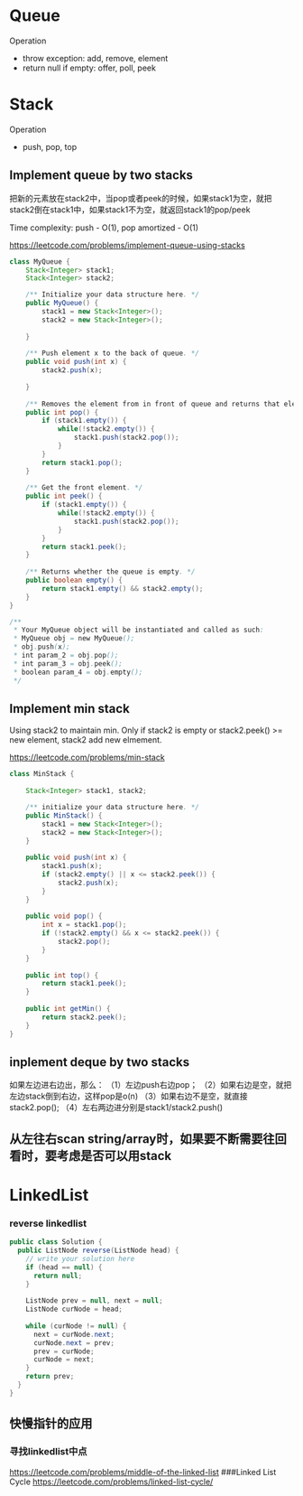 # Queue
Operation 
- throw exception: add, remove, element
- return null if empty: offer, poll, peek

# Stack
Operation
- push, pop, top

## Implement queue by two stacks
把新的元素放在stack2中，当pop或者peek的时候，如果stack1为空，就把stack2倒在stack1中，如果stack1不为空，就返回stack1的pop/peek

Time complexity: push - O(1), pop amortized - O(1)

https://leetcode.com/problems/implement-queue-using-stacks
```java
class MyQueue {
    Stack<Integer> stack1;
    Stack<Integer> stack2;

    /** Initialize your data structure here. */
    public MyQueue() {
        stack1 = new Stack<Integer>();
        stack2 = new Stack<Integer>();
        
    }
    
    /** Push element x to the back of queue. */
    public void push(int x) {
        stack2.push(x);
        
    }
    
    /** Removes the element from in front of queue and returns that element. */
    public int pop() {
        if (stack1.empty()) {
            while(!stack2.empty()) {
                stack1.push(stack2.pop());
            }
        }
        return stack1.pop();
    }
    
    /** Get the front element. */
    public int peek() {
        if (stack1.empty()) {
            while(!stack2.empty()) {
                stack1.push(stack2.pop());
            }
        }
        return stack1.peek();
    }
    
    /** Returns whether the queue is empty. */
    public boolean empty() {
        return stack1.empty() && stack2.empty();
    }
}

/**
 * Your MyQueue object will be instantiated and called as such:
 * MyQueue obj = new MyQueue();
 * obj.push(x);
 * int param_2 = obj.pop();
 * int param_3 = obj.peek();
 * boolean param_4 = obj.empty();
 */
```
## Implement min stack

Using stack2 to maintain min. Only if stack2 is empty or stack2.peek() >= new element, stack2 add new elmement.

https://leetcode.com/problems/min-stack

```java
class MinStack {
    
    Stack<Integer> stack1, stack2;

    /** initialize your data structure here. */
    public MinStack() {
        stack1 = new Stack<Integer>();
        stack2 = new Stack<Integer>();
    }
    
    public void push(int x) {
        stack1.push(x);
        if (stack2.empty() || x <= stack2.peek()) {
            stack2.push(x);
        }
    }
    
    public void pop() {
        int x = stack1.pop();
        if (!stack2.empty() && x <= stack2.peek()) {
            stack2.pop();
        }
    }
    
    public int top() {
        return stack1.peek();
    }
    
    public int getMin() {
        return stack2.peek();
    }
}
```
## inplement deque by two stacks
如果左边进右边出，那么：
（1）左边push右边pop；
（2）如果右边是空，就把左边stack倒到右边，这样pop是o(n)
（3）如果右边不是空，就直接stack2.pop();
（4）左右两边进分别是stack1/stack2.push()

## 从左往右scan string/array时，如果要不断需要往回看时，要考虑是否可以用stack


# LinkedList
### reverse linkedlist
```java
public class Solution {
  public ListNode reverse(ListNode head) {
    // write your solution here
    if (head == null) {
      return null; 
    }
    
    ListNode prev = null, next = null;
    ListNode curNode = head;
    
    while (curNode != null) {
      next = curNode.next;
      curNode.next = prev;
      prev = curNode;
      curNode = next;
    }
    return prev;
  }
}
```
## 快慢指针的应用
### 寻找linkedlist中点
https://leetcode.com/problems/middle-of-the-linked-list
###Linked List Cycle
https://leetcode.com/problems/linked-list-cycle/
